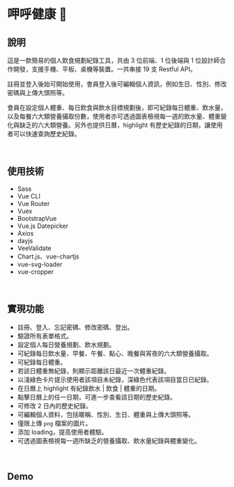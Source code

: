 # 呷呼健康 🍤

## 說明
這是一款簡易的個人飲食規劃紀錄工具，共由 3 位前端、1 位後端與 1 位設計師合作開發，支援手機、平板、桌機等裝置。一共串接 19 支 Restful API。

註冊並登入後始可開始使用，會員登入後可編輯個人資訊，例如生日、性別、修改密碼與上傳大頭照等。

會員在設定個人體重、每日飲食與飲水目標規劃後，即可紀錄每日體重、飲水量，以及每餐六大類營養攝取份數，使用者亦可透過圖表檢視每一週的飲水量、體重變化與缺乏的六大類營養。另外也提供日曆，highlight 有歷史紀錄的日期，讓使用者可以快速查詢歷史紀錄。



<br>

## 使用技術
- Sass
- Vue CLI
- Vue Router
- Vuex
- BootstrapVue
- Vue.js Datepicker
- Axios
- dayjs
- VeeValidate
- Chart.js、vue-chartjs
- vue-svg-loader
- vue-cropper
<br>

## 實現功能
- 註冊、登入、忘記密碼、修改密碼、登出。
- 驗證所有表單格式。
- 設定個人每日營養規劃、飲水規劃。
- 可紀錄每日飲水量、早餐、午餐、點心、晚餐與宵夜的六大類營養攝取。
- 可紀錄每日體重。
- 若該日體重無紀錄，則顯示距離該日最近一次體重紀錄。
- 以淺綠色卡片提示使用者該項目未紀錄，深綠色代表該項目當日已紀錄。
- 在日曆上 highlight 有紀錄飲水 | 飲食 | 體重的日期。
- 點擊日曆上的任一日期，可進一步查看該日期的歷史紀錄。
- 可修改 2 日內的歷史紀錄。
- 可編輯個人資料，包括暱稱、性別、生日、體重與上傳大頭照等。
- 僅限上傳 `png` 檔案的圖片。
- 添加 loading，提高使用者體驗。
- 可透過圖表檢視每一週所缺乏的營養攝取、飲水量紀錄與體重變化。

<br>

## Demo


